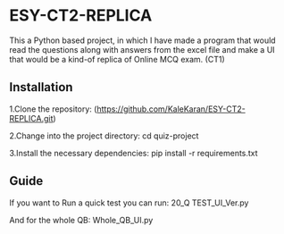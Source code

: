 # ESY-CT2-REPLICA
This a Python based project, in which I have made a program that would read the questions along with answers from the excel file and make a UI that would be a kind-of replica of Online MCQ exam. (CT1)

## Installation
1.Clone the repository: (https://github.com/KaleKaran/ESY-CT2-REPLICA.git)  

2.Change into the project directory: cd quiz-project  

3.Install the necessary dependencies: pip install -r requirements.txt  

## Guide
If you want to Run a quick test you can run: 20_Q TEST_UI_Ver.py  

And for the whole QB: Whole_QB_UI.py  

